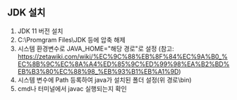 ## JDK 설치
1. JDK 11 버전 설치
2. C:\Promgram Files\JDK 등에 압축 해제
3. 시스템 환경변수로 JAVA_HOME="해당 경로"로 설정
(참고: https://zetawiki.com/wiki/%EC%9C%88%EB%8F%84%EC%9A%B0_%EC%8B%9C%EC%8A%A4%ED%85%9C%ED%99%98%EA%B2%BD%EB%B3%80%EC%88%98_%EB%93%B1%EB%A1%9D)
4. 시스템 변수에 Path 등록하여 java가 설치된 폴더 설정(위 경로\bin)
5. cmd나 터미널에서 javac 실행되는지 확인

